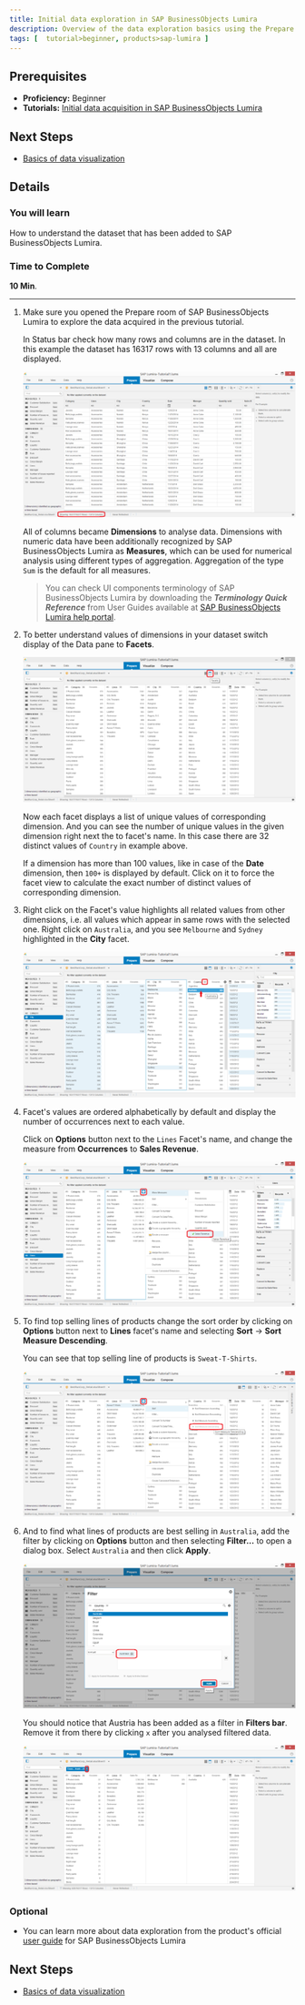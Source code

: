 ```yaml
---
title: Initial data exploration in SAP BusinessObjects Lumira
description: Overview of the data exploration basics using the Prepare room
tags: [  tutorial>beginner, products>sap-lumira ]
---
```

## Prerequisites  
 - **Proficiency:** Beginner
 - **Tutorials:** [Initial data acquisition in SAP BusinessObjects Lumira](http://go.sap.com/developer/tutorials/lumira-initial-data-acquisition.html)

## Next Steps
 - [Basics of data visualization](http://go.sap.com/developer/tutorials/lumira-initial-data-visualization.html)

## Details
### You will learn  
How to understand the dataset that has been added to SAP BusinessObjects Lumira.

### Time to Complete
**10 Min**.

---

1. Make sure you opened the Prepare room of SAP BusinessObjects Lumira to explore the data acquired in the previous tutorial.

    In Status bar check how many rows and columns are in the dataset. In this example the dataset has 16317 rows with 13 columns and all are displayed.

    ![Dataset view in Grid view of the Prepare room](Lum02-01.png)

    All of columns became **Dimensions** to analyse data. Dimensions with numeric data have been additionally recognized by SAP BusinessObjects Lumira as **Measures**, which can be used for numerical analysis using different types of aggregation. Aggregation of the type `Sum` is the default for all measures.

    > You can check UI components terminology of SAP BusinessObjects Lumira by downloading the ***Terminology Quick Reference*** from User Guides available at [SAP BusinessObjects Lumira help portal](http://help.sap.com/lumira#section2).

2. To better understand values of dimensions in your dataset switch display of the Data pane to **Facets**.

    ![The Facets view of Data pane in Prepare room](Lum02-02.png)

    Now each facet displays a list of unique values of corresponding dimension. And you can see the number of unique values in the given dimension right next the to facet's name. In this case there are 32 distinct values of `Country` in example above.

    If a dimension has more than 100 values, like in case of the **Date** dimension, then `100+` is displayed by default. Click on it to force the facet view to calculate the exact number of distinct values of corresponding dimension.

3. Right click on the Facet's value highlights all related values from other dimensions, i.e. all values which appear in same rows with the selected one. Right click on `Australia`, and you see `Melbourne` and `Sydney` highlighted in the **City** facet.

    ![Values relationships highlighted in the Facets view](Lum02-03.png)

4. Facet's values are ordered alphabetically by default and display the number of occurrences next to each value.

    Click on **Options** button next to the `Lines` Facet's name, and change the measure from **Occurrences** to **Sales Revenue**.

    ![Aggregation changed from Occurences to Sales Revenue](Lum02-04.png)

5. To find top selling lines of products change the sort order by clicking on **Options** button next to **Lines** facet's name and selecting **Sort** -> **Sort Measure Descending**.

    You can see that top selling line of products is `Sweat-T-Shirts`.

    ![Sorting values by Sales Revenue](Lum02-05.png)

6. And to find what lines of products are best selling in `Australia`, add the filter by clicking on **Options** button and then selecting **Filter...** to open a dialog box. Select `Australia` and then click **Apply**.

    ![Filter dialog window](Lum02-06.png)

    You should notice that Austria has been added as a filter in **Filters bar**. Remove it from there by clicking `x` after you analysed filtered data.

    ![Remove filter from the Filters bar](Lum02-07.png)

### Optional
 - You can learn more about data exploration from the product's official [user guide](http://help.sap.com/lumira#section2) for SAP BusinessObjects Lumira

## Next Steps
- [Basics of data visualization](http://go.sap.com/developer/tutorials/lumira-initial-data-visualization.html)
